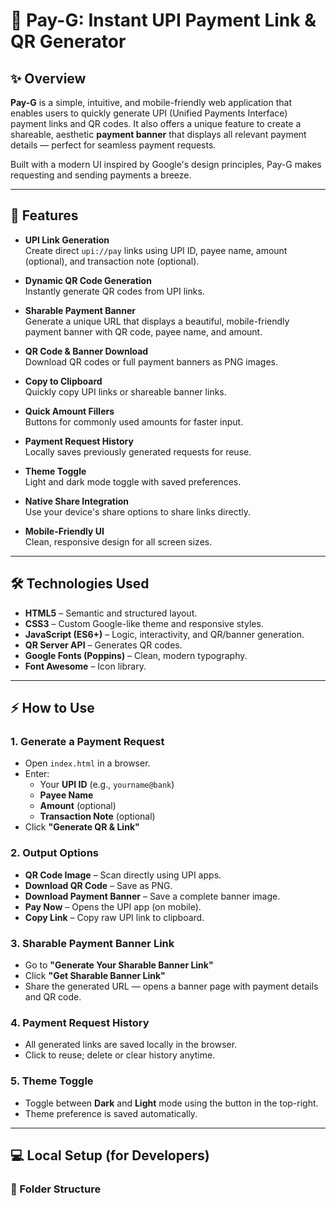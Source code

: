 # 💸 Pay-G: Instant UPI Payment Link & QR Generator

## ✨ Overview
**Pay-G** is a simple, intuitive, and mobile-friendly web application that enables users to quickly generate UPI (Unified Payments Interface) payment links and QR codes. It also offers a unique feature to create a shareable, aesthetic **payment banner** that displays all relevant payment details — perfect for seamless payment requests.

Built with a modern UI inspired by Google's design principles, Pay-G makes requesting and sending payments a breeze.

---

## 🚀 Features

- **UPI Link Generation**  
  Create direct `upi://pay` links using UPI ID, payee name, amount (optional), and transaction note (optional).

- **Dynamic QR Code Generation**  
  Instantly generate QR codes from UPI links.

- **Sharable Payment Banner**  
  Generate a unique URL that displays a beautiful, mobile-friendly payment banner with QR code, payee name, and amount.

- **QR Code & Banner Download**  
  Download QR codes or full payment banners as PNG images.

- **Copy to Clipboard**  
  Quickly copy UPI links or shareable banner links.

- **Quick Amount Fillers**  
  Buttons for commonly used amounts for faster input.

- **Payment Request History**  
  Locally saves previously generated requests for reuse.

- **Theme Toggle**  
  Light and dark mode toggle with saved preferences.

- **Native Share Integration**  
  Use your device's share options to share links directly.

- **Mobile-Friendly UI**  
  Clean, responsive design for all screen sizes.

---

## 🛠️ Technologies Used

- **HTML5** – Semantic and structured layout.
- **CSS3** – Custom Google-like theme and responsive styles.
- **JavaScript (ES6+)** – Logic, interactivity, and QR/banner generation.
- **QR Server API** – Generates QR codes.
- **Google Fonts (Poppins)** – Clean, modern typography.
- **Font Awesome** – Icon library.

---

## ⚡ How to Use

### 1. Generate a Payment Request
- Open `index.html` in a browser.
- Enter:
  - Your **UPI ID** (e.g., `yourname@bank`)
  - **Payee Name**
  - **Amount** (optional)
  - **Transaction Note** (optional)
- Click **"Generate QR & Link"**

### 2. Output Options
- **QR Code Image** – Scan directly using UPI apps.
- **Download QR Code** – Save as PNG.
- **Download Payment Banner** – Save a complete banner image.
- **Pay Now** – Opens the UPI app (on mobile).
- **Copy Link** – Copy raw UPI link to clipboard.

### 3. Sharable Payment Banner Link
- Go to **"Generate Your Sharable Banner Link"**
- Click **"Get Sharable Banner Link"**
- Share the generated URL — opens a banner page with payment details and QR code.

### 4. Payment Request History
- All generated links are saved locally in the browser.
- Click to reuse; delete or clear history anytime.

### 5. Theme Toggle
- Toggle between **Dark** and **Light** mode using the button in the top-right.
- Theme preference is saved automatically.

---

## 💻 Local Setup (for Developers)

### 📁 Folder Structure

